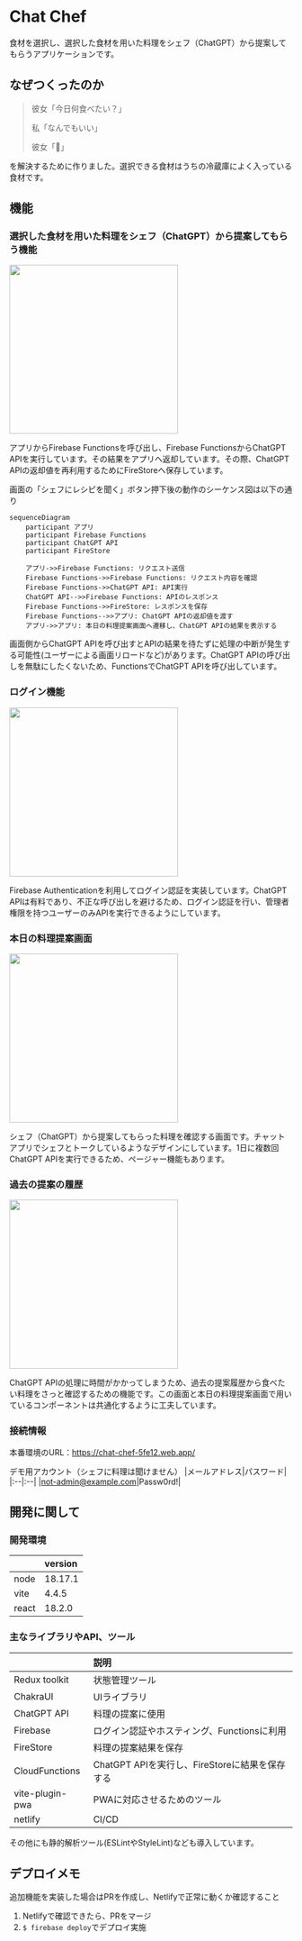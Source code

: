 # Chat Chef

食材を選択し、選択した食材を用いた料理をシェフ（ChatGPT）から提案してもらうアプリケーションです。

## なぜつくったのか

> 彼女「今日何食べたい？」
>
> 私「なんでもいい」
>
> 彼女「🤬」

を解決するために作りました。選択できる食材はうちの冷蔵庫によく入っている食材です。

## 機能

### 選択した食材を用いた料理をシェフ（ChatGPT）から提案してもらう機能

<img src="./docs/食材選択画面.png" width="300px">

アプリからFirebase Functionsを呼び出し、Firebase FunctionsからChatGPT APIを実行しています。その結果をアプリへ返却しています。その際、ChatGPT APIの返却値を再利用するためにFireStoreへ保存しています。

画面の「シェフにレシピを聞く」ボタン押下後の動作のシーケンス図は以下の通り

```mermaid
sequenceDiagram
    participant アプリ
    participant Firebase Functions
    participant ChatGPT API
    participant FireStore

    アプリ->>Firebase Functions: リクエスト送信
    Firebase Functions->>Firebase Functions: リクエスト内容を確認
    Firebase Functions->>ChatGPT API: API実行
    ChatGPT API-->>Firebase Functions: APIのレスポンス
    Firebase Functions->>FireStore: レスポンスを保存
    Firebase Functions-->>アプリ: ChatGPT APIの返却値を渡す
    アプリ->>アプリ: 本日の料理提案画面へ遷移し、ChatGPT APIの結果を表示する
```

画面側からChatGPT APIを呼び出すとAPIの結果を待たずに処理の中断が発生する可能性(ユーザーによる画面リロードなど)があります。ChatGPT APIの呼び出しを無駄にしたくないため、FunctionsでChatGPT APIを呼び出しています。

### ログイン機能

<img src="./docs/ログイン画面.png" width="300px">

Firebase Authenticationを利用してログイン認証を実装しています。ChatGPT APIは有料であり、不正な呼び出しを避けるため、ログイン認証を行い、管理者権限を持つユーザーのみAPIを実行できるようにしています。

### 本日の料理提案画面

<img src="./docs/料理の提案画面.png" width="300px">

シェフ（ChatGPT）から提案してもらった料理を確認する画面です。チャットアプリでシェフとトークしているようなデザインにしています。1日に複数回ChatGPT APIを実行できるため、ページャー機能もあります。

### 過去の提案の履歴

<img src="./docs/過去の提案の履歴画面.png" width="300px">

ChatGPT APIの処理に時間がかかってしまうため、過去の提案履歴から食べたい料理をさっと確認するための機能です。この画面と本日の料理提案画面で用いているコンポーネントは共通化するように工夫しています。

### 接続情報

本番環境のURL：https://chat-chef-5fe12.web.app/

デモ用アカウント（シェフに料理は聞けません）
|メールアドレス|パスワード|
|:--|:--|
|not-admin@example.com|Passw0rd!|

## 開発に関して

### 開発環境

|       | version |
| :---- | :------ |
| node  | 18.17.1 |
| vite  | 4.4.5   |
| react | 18.2.0  |

### 主なライブラリやAPI、ツール

|                 | 説明                                           |
| :-------------- | :--------------------------------------------- |
| Redux toolkit   | 状態管理ツール                                 |
| ChakraUI        | UIライブラリ                                   |
| ChatGPT API     | 料理の提案に使用                               |
| Firebase        | ログイン認証やホスティング、Functionsに利用    |
| FireStore       | 料理の提案結果を保存                           |
| CloudFunctions  | ChatGPT APIを実行し、FireStoreに結果を保存する |
| vite-plugin-pwa | PWAに対応させるためのツール                    |
| netlify         | CI/CD                                          |

その他にも静的解析ツール(ESLintやStyleLint)なども導入しています。

## デプロイメモ

追加機能を実装した場合はPRを作成し、Netlifyで正常に動くか確認すること

1. Netlifyで確認できたら、PRをマージ
2. `$ firebase deploy`でデプロイ実施
